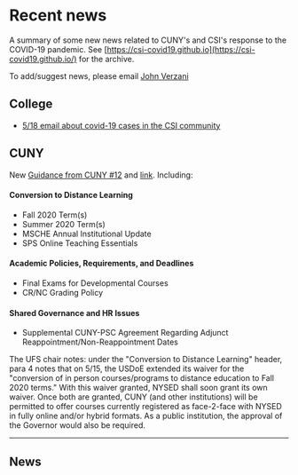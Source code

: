 # Recent news

A summary of some new news related to CUNY's and CSI's response to the COVID-19 pandemic. See [https://csi-covid19.github.io](https://csi-covid19.github.io/) for the archive.

To add/suggest news, please email [John Verzani](mailto:jverzani@gmail.com)



## College

* [5/18 email  about covid-19 cases  in the CSI community](/College/5-18-covid-cases) 

## CUNY

New [Guidance from CUNY  #12](/CUNY/5-18-guidance-12) and  [link](/CUNY/guidance-12.pdf). Including:

#### Conversion to Distance Learning
* Fall 2020 Term(s)
*  Summer 2020 Term(s)
* MSCHE Annual Institutional Update
*  SPS Online Teaching Essentials
#### Academic Policies, Requirements, and Deadlines
* Final Exams for Developmental Courses
*  CR/NC Grading Policy
#### Shared Governance and HR Issues
* Supplemental CUNY-PSC Agreement Regarding Adjunct Reappointment/Non-Reappointment Dates

The UFS  chair notes:   under the "Conversion to Distance Learning" header, para 4 notes that on 5/15, the USDoE extended its waiver for the "conversion of in person courses/programs to distance education to Fall 2020 terms." With this waiver granted, NYSED shall soon grant its own waiver. Once both are granted, CUNY (and other institutions) will be permitted to offer courses currently registered as face-2-face with NYSED in fully online and/or hybrid formats.  As a public institution, the approval of the Governor would also be required.

----


## News




